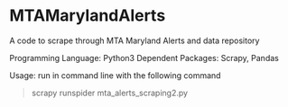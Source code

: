 # MTAMarylandAlerts
A code to scrape through MTA Maryland Alerts and data repository

Programming Language: Python3
Dependent Packages: Scrapy, Pandas

Usage: run in command line with the following command
>scrapy runspider mta_alerts_scraping2.py
